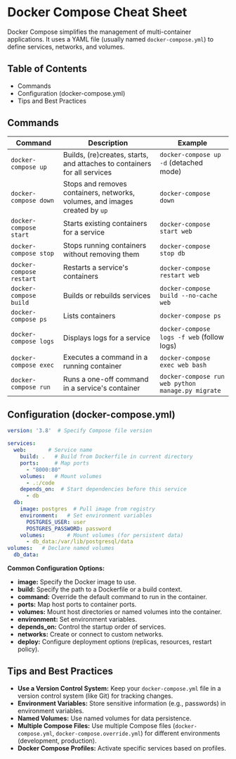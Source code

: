 # Docker Compose Cheat Sheet

Docker Compose simplifies the management of multi-container applications. It uses a YAML file (usually named `docker-compose.yml`) to define services, networks, and volumes.

## Table of Contents

- Commands
- Configuration (docker-compose.yml)
- Tips and Best Practices


## Commands

| Command                      | Description                                                                  | Example                                               |
| ----------------------------- | ---------------------------------------------------------------------------- | ----------------------------------------------------- |
| `docker-compose up`          | Builds, (re)creates, starts, and attaches to containers for all services      | `docker-compose up -d` (detached mode)                 |
| `docker-compose down`        | Stops and removes containers, networks, volumes, and images created by `up`  | `docker-compose down`                                |
| `docker-compose start`       | Starts existing containers for a service                                       | `docker-compose start web`                            |
| `docker-compose stop`        | Stops running containers without removing them                               | `docker-compose stop db`                             |
| `docker-compose restart`     | Restarts a service's containers                                               | `docker-compose restart web`                          |
| `docker-compose build`       | Builds or rebuilds services                                                  | `docker-compose build --no-cache web`                 |
| `docker-compose ps`          | Lists containers                                                              | `docker-compose ps`                                   |
| `docker-compose logs`        | Displays logs for a service                                                   | `docker-compose logs -f web` (follow logs)             |
| `docker-compose exec`        | Executes a command in a running container                                    | `docker-compose exec web bash`                        |
| `docker-compose run`         | Runs a one-off command in a service's container                                | `docker-compose run web python manage.py migrate`     |


## Configuration (docker-compose.yml)

```yaml
version: '3.8'  # Specify Compose file version

services:
  web:       # Service name
    build: .   # Build from Dockerfile in current directory
    ports:     # Map ports
      - "8000:80"
    volumes:   # Mount volumes
      - .:/code  
    depends_on:  # Start dependencies before this service
      - db
  db:
    image: postgres  # Pull image from registry
    environment:   # Set environment variables
      POSTGRES_USER: user
      POSTGRES_PASSWORD: password
    volumes:       # Mount volumes (for persistent data)
      - db_data:/var/lib/postgresql/data
volumes:   # Declare named volumes
  db_data: 
```

**Common Configuration Options:**

- **image:** Specify the Docker image to use.
- **build:** Specify the path to a Dockerfile or a build context.
- **command:** Override the default command to run in the container.
- **ports:** Map host ports to container ports.
- **volumes:** Mount host directories or named volumes into the container.
- **environment:** Set environment variables.
- **depends_on:** Control the startup order of services.
- **networks:** Create or connect to custom networks.
- **deploy:** Configure deployment options (replicas, resources, restart policy).


## Tips and Best Practices

- **Use a Version Control System:** Keep your `docker-compose.yml` file in a version control system (like Git) for tracking changes.
- **Environment Variables:** Store sensitive information (e.g., passwords) in environment variables.
- **Named Volumes:** Use named volumes for data persistence.
- **Multiple Compose Files:** Use multiple Compose files (`docker-compose.yml`, `docker-compose.override.yml`) for different environments (development, production).
- **Docker Compose Profiles:** Activate specific services based on profiles.
